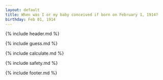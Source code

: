 ```yaml
---
layout: default
title: When was I or my baby conceived if born on February 1, 1914?
birthday: Feb 01, 1914
---
```


{% include header.md %}

{% include guess.md %}

{% include calculate.md %}

{% include safety.md %}

{% include footer.md %}



